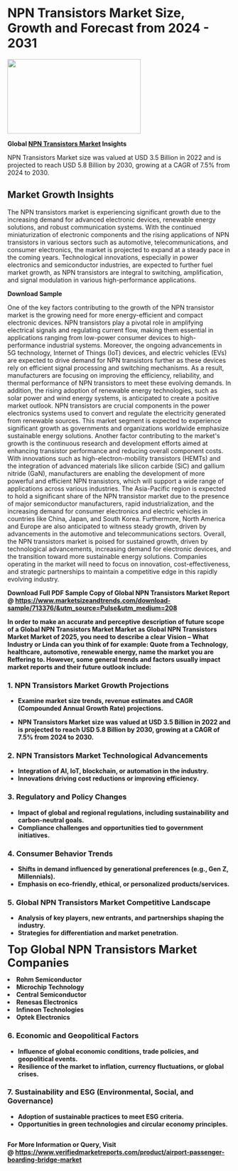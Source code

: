 <H1>NPN Transistors Market Size, Growth and Forecast from 2024 - 2031</H1><img class="aligncenter size-medium wp-image-584254" src="https://thirdeyenews.in/wp-content/uploads/2024/09/Global-Market-Research-300x168.jpeg" alt="" width="300" height="168" /><p><strong>Global&nbsp;<a href="https://www.marketsizeandtrends.com/download-sample/713376/&amp;utm_source=Pulse&amp;utm_medium=208">NPN Transistors Market</a> Insights</strong></p><p>NPN Transistors Market size was valued at USD 3.5 Billion in 2022 and is projected to reach USD 5.8 Billion by 2030, growing at a CAGR of 7.5% from 2024 to 2030.</p><p><h2>Market Growth Insights</h2> <p>The NPN transistors market is experiencing significant growth due to the increasing demand for advanced electronic devices, renewable energy solutions, and robust communication systems. With the continued miniaturization of electronic components and the rising applications of NPN transistors in various sectors such as automotive, telecommunications, and consumer electronics, the market is projected to expand at a steady pace in the coming years. Technological innovations, especially in power electronics and semiconductor industries, are expected to further fuel market growth, as NPN transistors are integral to switching, amplification, and signal modulation in various high-performance applications.</p> <p><strong>Download Sample</strong></p> <p>One of the key factors contributing to the growth of the NPN transistor market is the growing need for more energy-efficient and compact electronic devices. NPN transistors play a pivotal role in amplifying electrical signals and regulating current flow, making them essential in applications ranging from low-power consumer devices to high-performance industrial systems. Moreover, the ongoing advancements in 5G technology, Internet of Things (IoT) devices, and electric vehicles (EVs) are expected to drive demand for NPN transistors further as these devices rely on efficient signal processing and switching mechanisms. As a result, manufacturers are focusing on improving the efficiency, reliability, and thermal performance of NPN transistors to meet these evolving demands. In addition, the rising adoption of renewable energy technologies, such as solar power and wind energy systems, is anticipated to create a positive market outlook. NPN transistors are crucial components in the power electronics systems used to convert and regulate the electricity generated from renewable sources. This market segment is expected to experience significant growth as governments and organizations worldwide emphasize sustainable energy solutions. Another factor contributing to the market's growth is the continuous research and development efforts aimed at enhancing transistor performance and reducing overall component costs. With innovations such as high-electron-mobility transistors (HEMTs) and the integration of advanced materials like silicon carbide (SiC) and gallium nitride (GaN), manufacturers are enabling the development of more powerful and efficient NPN transistors, which will support a wide range of applications across various industries. The Asia-Pacific region is expected to hold a significant share of the NPN transistor market due to the presence of major semiconductor manufacturers, rapid industrialization, and the increasing demand for consumer electronics and electric vehicles in countries like China, Japan, and South Korea. Furthermore, North America and Europe are also anticipated to witness steady growth, driven by advancements in the automotive and telecommunications sectors. Overall, the NPN transistors market is poised for sustained growth, driven by technological advancements, increasing demand for electronic devices, and the transition toward more sustainable energy solutions. Companies operating in the market will need to focus on innovation, cost-effectiveness, and strategic partnerships to maintain a competitive edge in this rapidly evolving industry.</p> <p><strong></p><p><span class=""><strong>Download Full PDF Sample Copy of Global NPN Transistors Market Report</strong> @ <a href="https://www.marketsizeandtrends.com/download-sample/713376/&amp;utm_source=Pulse&amp;utm_medium=208" target="_blank">https://www.marketsizeandtrends.com/download-sample/713376/&amp;utm_source=Pulse&amp;utm_medium=208</a></span></p><p>In order to make an accurate and perceptive description of future scope of a Global&nbsp;NPN Transistors Market Market as Global&nbsp;NPN Transistors Market Market of 2025, you need to describe a clear Vision &ndash; What Industry or Linda can you think of for example: Quote from a Technology, healthcare, automotive, renewable energy, name the market you are Reffering to. However, some general trends and factors usually impact market reports and their future outlook include:</p><h3>1.&nbsp;<strong>NPN Transistors Market Growth Projections</strong></h3><ul><li>Examine market size trends, revenue estimates and CAGR (Compounded Annual Growth Rate) projections.</li><li><p>NPN Transistors Market size was valued at USD 3.5 Billion in 2022 and is projected to reach USD 5.8 Billion by 2030, growing at a CAGR of 7.5% from 2024 to 2030.</p></li></ul><h3>2.&nbsp;<strong>NPN Transistors Market Technological Advancements</strong></h3><ul><li>Integration of AI, IoT, blockchain, or automation in the industry.</li><li>Innovations driving cost reductions or improving efficiency.</li></ul><h3>3.&nbsp;<strong>Regulatory and Policy Changes</strong></h3><ul><li>Impact of global and regional regulations, including sustainability and carbon-neutral goals.</li><li>Compliance challenges and opportunities tied to government initiatives.</li></ul><h3>4.&nbsp;<strong>Consumer Behavior Trends</strong></h3><ul><li>Shifts in demand influenced by generational preferences (e.g., Gen Z, Millennials).</li><li>Emphasis on eco-friendly, ethical, or personalized products/services.</li></ul><h3>5.&nbsp;<strong>Global NPN Transistors Market Competitive Landscape</strong></h3><ul><li>Analysis of key players, new entrants, and partnerships shaping the industry.</li><li>Strategies for differentiation and market penetration.</li></ul><p data-pm-slice="1 1 []"><span style="color: inherit; font-family: inherit; font-size: 25px;">Top Global NPN Transistors Market Companies</span></p><div class="" data-test-id=""><p><li>Rohm Semiconductor</li><li> Microchip Technology</li><li> Central Semiconductor</li><li> Renesas Electronics</li><li> Infineon Technologies</li><li> Optek Electronics</li></p></div><h3>6.&nbsp;<strong>Economic and Geopolitical Factors</strong></h3><ul><li>Influence of global economic conditions, trade policies, and geopolitical events.</li><li>Resilience of the market to inflation, currency fluctuations, or global crises.</li></ul><h3>7.&nbsp;<strong>Sustainability and ESG (Environmental, Social, and Governance)</strong></h3><ul><li>Adoption of sustainable practices to meet ESG criteria.</li><li>Opportunities in green technologies and circular economy principles.</li></ul><h2><strong style="font-size: 14px;">For More Information or Query, Visit @&nbsp;</strong><a style="background-color: #ffffff; font-size: 14px;" href="https://www.marketsizeandtrends.com/report/npn-transistors-market/" target="_blank">https://www.verifiedmarketreports.com/product/airport-passenger-boarding-bridge-market</a></h2>
